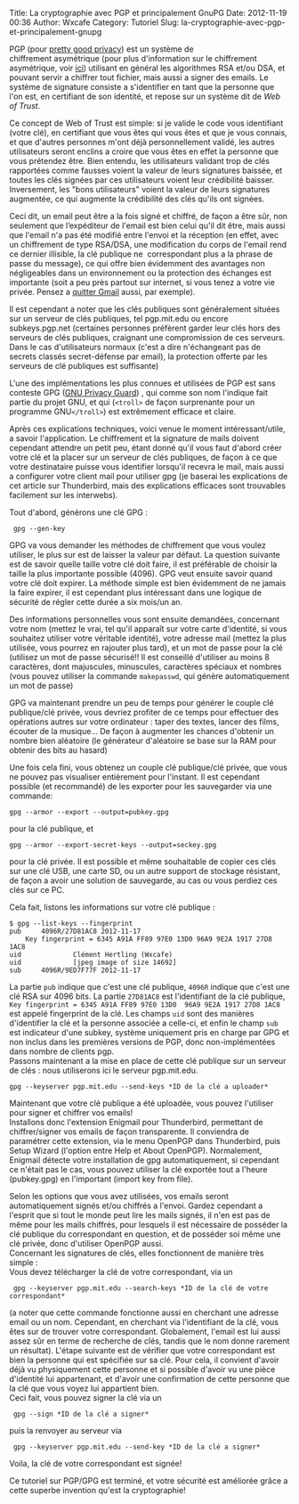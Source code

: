 Title: La cryptographie avec PGP et principalement GnuPG 
Date: 2012-11-19 00:36
Author: Wxcafe
Category: Tutoriel 
Slug: la-cryptographie-avec-pgp-et-principalement-gnupg

PGP (pour [pretty good privacy][]) est un système de
chiffrement asymétrique (pour plus d'information sur le chiffrement
asymétrique, voir [ici][]) utilisant en général les algorithmes RSA
et/ou DSA, et pouvant servir a chiffrer tout fichier, mais aussi a
signer des emails. Le système de signature consiste a s'identifier en
tant que la personne que l'on est, en certifiant de son identité, et
repose sur un système dit de *Web of Trust*.  

Ce concept de Web of Trust est simple: si je valide le code vous
identifiant (votre clé), en certifiant que vous êtes qui vous êtes et
que je vous connais, et que d'autres personnes m'ont déjà
personnellement validé, les autres utilisateurs seront enclins a croire
que vous êtes en effet la personne que vous prétendez être. Bien
entendu, les utilisateurs validant trop de clés rapportées comme fausses
voient la valeur de leurs signatures baissée, et toutes les clés signées
par ces utilisateurs voient leur crédibilité baisser.  
Inversement, les "bons utilisateurs" voient la valeur de leurs
signatures augmentée, ce qui augmente la crédibilité des clés qu'ils ont
signées.

Ceci dit, un email peut être a la fois signé et chiffré, de façon a être
sûr, non seulement que l’expéditeur de l'email est bien celui qu'il dit
être, mais aussi que l'email n'a pas été modifié entre l'envoi et
la réception (en effet, avec un chiffrement de type RSA/DSA, une
modification du corps de l'email rend ce dernier illisible, la clé
publique ne  correspondant plus a la phrase de passe du message), ce qui
offre bien évidemment des avantages non négligeables dans un
environnement ou la protection des échanges est importante (soit a peu
près partout sur internet, si vous tenez a votre vie privée. Pensez a
[quitter Gmail][] aussi, par exemple).

Il est cependant a noter que les clés publiques sont généralement
situées sur un serveur de clés publiques, tel pgp.mit.edu ou encore
subkeys.pgp.net (certaines personnes préfèrent garder leur clés hors des
serveurs de clés publiques, craignant une compromission de ces serveurs.
Dans le cas d'utilisateurs normaux (c'est a dire n'échangeant pas de
secrets classés secret-défense par email), la protection offerte par les
serveurs de clé publiques est suffisante)

L'une des implémentations les plus connues et utilisées de PGP est sans
conteste GPG ([GNU Privacy Guard][]) , qui comme son nom l'indique fait
partie du projet GNU, et qui (`<troll>` de façon surprenante pour un
programme GNU`</troll>`) est extrêmement efficace et claire.

Après ces explications techniques, voici venue le
moment intéressant/utile, a savoir l'application. Le chiffrement et la
signature de mails doivent cependant attendre un petit peu, étant donné
qu'il vous faut d'abord créer votre clé et la placer sur un serveur de
clés publiques, de façon à ce que votre destinataire puisse vous
identifier lorsqu'il recevra le mail, mais aussi a configurer votre
client mail pour utiliser gpg (je baserai les explications de cet
article sur Thunderbird, mais des explications efficaces sont trouvables
facilement sur les interwebs).

Tout d'abord, générons une clé GPG :

	 gpg --gen-key 

GPG va vous demander les méthodes de chiffrement que vous voulez
utiliser, le plus sur est de laisser la valeur par défaut. La question
suivante est de savoir quelle taille votre clé doit faire, il est
préférable de choisir la taille la plus importante possible (4096). GPG
veut ensuite savoir quand votre clé doit expirer. La méthode simple est
bien évidemment de ne jamais la faire expirer, il est cependant plus
intéressant dans une logique de sécurité de régler cette durée a six
mois/un an. 

Des informations personnelles vous sont ensuite demandées,
concernant votre nom (mettez le vrai, tel qu'il apparaît sur votre carte
d'identité, si vous souhaitez utiliser votre véritable identité), votre
adresse mail (mettez la plus utilisée, vous pourrez en rajouter plus
tard), et un mot de passe pour la clé (utilisez un mot de passe
sécurisé!! Il est conseillé d'utiliser au moins 8 caractères, dont majuscules,
minuscules, caractères spéciaux et nombres (vous pouvez utiliser la
commande `makepasswd`, qui génère automatiquement un mot de
passe)  

GPG va maintenant prendre un peu de temps pour générer le couple clé
publique/clé privée, vous devriez profiter de ce temps pour effectuer
des opérations autres sur votre ordinateur : taper des textes, lancer
des films, écouter de la musique... De façon à augmenter les chances
d'obtenir un nombre bien aléatoire (le générateur d'aléatoire se base
sur la RAM pour obtenir des bits au hasard)  

Une fois cela fini, vous obtenez un couple clé publique/clé privée, que
vous ne pouvez pas visualiser entièrement pour l'instant. Il est
cependant possible (et recommandé) de les exporter pour les sauvegarder
via une commande:

	gpg --armor --export --output=pubkey.gpg 

pour la clé publique, et

	gpg --armor --export-secret-keys --output=seckey.gpg 

pour la clé privée. Il est possible et même souhaitable de copier ces
clés sur une clé USB, une carte SD, ou un autre support de stockage
résistant, de façon a avoir une solution de sauvegarde, au cas ou vous
perdiez ces clés sur ce PC.  

Cela fait, listons les informations sur votre clé publique :

	$ gpg --list-keys --fingerprint
	pub		4096R/27D81AC8 2012-11-17
		Key fingerprint = 6345 A91A FF89 97E0 13D0 96A9 9E2A 1917 27D8 1AC8
	uid				Clément Hertling (Wxcafe) 
	uid				[jpeg image of size 14692]
	sub		4096R/9ED7F77F 2012-11-17

La partie `pub` indique que c'est une clé publique, `4096R` indique que c'est 
une clé RSA sur 4096 bits.  La partie `27D81AC8` est 
l'identifiant de la clé publique, `Key fingerprint = 6345 A91A FF89 97E0 13D0 
96A9 9E2A 1917 27D8 1AC8` est appelé fingerprint de la clé. Les champs
`uid` sont des manières d'identifier la clé et la personne associée a
celle-ci, et enfin le champ `sub` est indicateur d'une subkey, système 
uniquement pris en charge par GPG et non inclus dans les premières 
versions de PGP, donc non-implémentées dans nombre de clients pgp.  
Passons maintenant a la mise en place de cette clé publique sur un
serveur de clés : nous utiliserons ici le serveur pgp.mit.edu.

	gpg --keyserver pgp.mit.edu --send-keys *ID de la clé a uploader* 

Maintenant que votre clé publique a été uploadée, vous pouvez l'utiliser
pour signer et chiffrer vos emails!  
Installons donc l'extension Enigmail pour Thunderbird, permettant de
chiffrer/signer vos emails de façon transparente. Il conviendra de
paramétrer cette extension, via le menu OpenPGP dans Thunderbird, puis
Setup Wizard (l'option entre Help et About OpenPGP). Normalement,
Enigmail détecte votre installation de gpg automatiquement, si cependant
ce n'était pas le cas, vous pouvez utiliser la clé exportée tout a
l'heure (pubkey.gpg) en l'important (import key from file).  

Selon les options que vous avez utilisées, vos emails seront
automatiquement signés et/ou chiffrés a l'envoi. Gardez cependant a
l'esprit que si tout le monde peut lire les mails signés, il n'en est
pas de même pour les mails chiffrés, pour lesquels il est nécessaire de
posséder la clé publique du correspondant en question, et de posséder
soi même une clé privée, donc d'utiliser OpenPGP aussi.  
Concernant les signatures de clés, elles fonctionnent de manière très
simple :  
Vous devez télécharger la clé de votre correspondant, via un

	 gpg --keyserver pgp.mit.edu --search-keys *ID de la clé de votre correspondant* 

(a noter que cette commande fonctionne aussi en cherchant une adresse
email ou un nom. Cependant, en cherchant via l'identifiant de la clé,
vous êtes sur de trouver votre correspondant. Globalement, l'email est
lui aussi assez sûr en terme de recherche de clés, tandis que le nom
donne rarement un résultat). L'étape suivante est de vérifier que votre
correspondant est bien la personne qui est spécifiée sur sa clé. Pour
cela, il convient d'avoir déjà vu physiquement cette personne et si
possible d'avoir vu une pièce d'identité lui appartenant, et d'avoir une
confirmation de cette personne que la clé que vous voyez lui appartient
bien.  
Ceci fait, vous pouvez signer la clé via un

	 gpg --sign *ID de la clé a signer* 

puis la renvoyer au serveur via

	 gpg --keyserver pgp.mit.edu --send-key *ID de la clé a signer* 

Voila, la clé de votre correspondant est signée!

Ce tutoriel sur PGP/GPG est terminé, et votre sécurité est améliorée
grâce a cette superbe invention qu'est la cryptographie!

  [pretty good privacy]: http://fr.wikipedia.org/wiki/Pretty_Good_Privacy
  [ici]: http://fr.wikipedia.org/wiki/Cryptographie_asym%C3%A9trique
  [quitter Gmail]: http://www.hauteresolution.net/pourquoi-je-vais-quitter-gmail/
  [GNU Privacy Guard]: http://fr.wikipedia.org/wiki/GNU_Privacy_Guard
